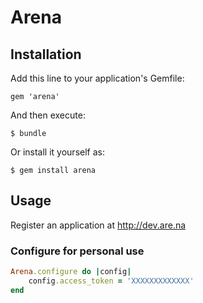 # Arena

## Installation

Add this line to your application's Gemfile:

    gem 'arena'

And then execute:

    $ bundle

Or install it yourself as:

    $ gem install arena

## Usage

Register an application at http://dev.are.na

### Configure for personal use
```ruby
Arena.configure do |config|
    config.access_token = 'XXXXXXXXXXXXX'
end
```
